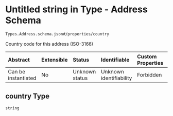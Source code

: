 # Untitled string in Type - Address Schema

```txt
Types.Address.schema.json#/properties/country
```

Country code for this address (ISO-3166)

| Abstract            | Extensible | Status         | Identifiable            | Custom Properties | Additional Properties | Access Restrictions | Defined In                                                                  |
| :------------------ | :--------- | :------------- | :---------------------- | :---------------- | :-------------------- | :------------------ | :-------------------------------------------------------------------------- |
| Can be instantiated | No         | Unknown status | Unknown identifiability | Forbidden         | Allowed               | none                | [Address.schema.json*](../types/Address.schema.json "open original schema") |

## country Type

`string`
